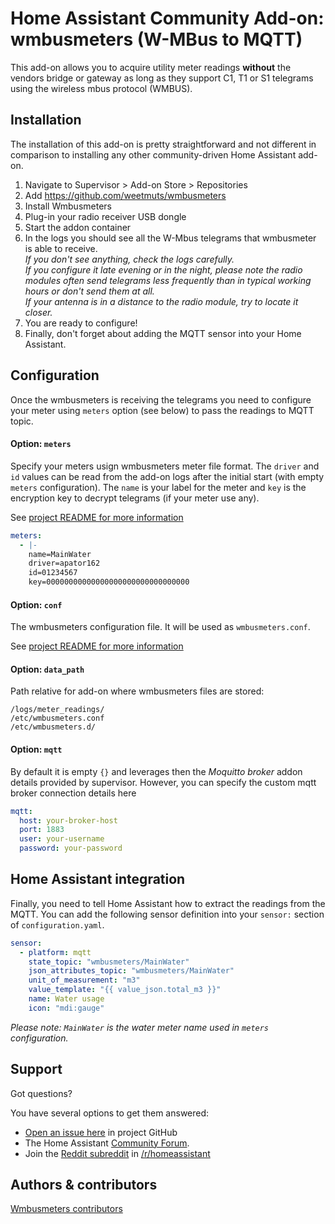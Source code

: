 # Home Assistant Community Add-on: wmbusmeters (W-MBus to MQTT)

This add-on allows you to acquire utility meter readings **without** the vendors bridge or gateway as long as they support C1, T1 or S1 telegrams using the wireless mbus protocol (WMBUS).



## Installation

The installation of this add-on is pretty straightforward and not different in
comparison to installing any other community-driven Home Assistant add-on.

1. Navigate to Supervisor > Add-on Store > Repositories
1. Add https://github.com/weetmuts/wmbusmeters
1. Install Wmbusmeters
1. Plug-in your radio receiver USB dongle
1. Start the addon container
1. In the logs you should see all the W-Mbus telegrams that wmbusmeter is able to receive. <br> _If you don't see anything, check the logs carefully. <br> If you configure it late evening or in the night, please note the radio modules often send telegrams less frequently than in typical working hours or don't send them at all. <br> If your antenna is in a distance to the radio module, try to locate it closer._
1. You are ready to configure!
1. Finally, don't forget about adding the MQTT sensor into your Home Assistant.

## Configuration

Once the wmbusmeters is receiving the telegrams you need to configure your meter using `meters` option (see below) to pass the readings to MQTT topic.

#### Option: `meters`

Specify your meters usign wmbusmeters meter file format. The `driver` and `id` values can be read from the add-on logs after the initial start (with empty `meters` configuration). The `name` is your label for the meter and `key` is the encryption key to decrypt telegrams (if your meter use any).

See [project README for more information][github]

```yaml
meters:
  - |-
    name=MainWater
    driver=apator162
    id=01234567
    key=00000000000000000000000000000000
```

#### Option: `conf`

The wmbusmeters configuration file. It will be used as `wmbusmeters.conf`.

See [project README for more information][github]


#### Option: `data_path`

Path relative for add-on where wmbusmeters files are stored:
```
/logs/meter_readings/
/etc/wmbusmeters.conf
/etc/wmbusmeters.d/
```

#### Option: `mqtt`

By default it is empty `{}` and leverages then the _Moquitto broker_ addon details provided by supervisor. However, you can specify the custom mqtt broker connection details here
```yaml
mqtt:
  host: your-broker-host
  port: 1883
  user: your-username
  password: your-password
``` 

## Home Assistant integration

Finally, you need to tell Home Assistant how to extract the readings from the MQTT. You can add the following sensor definition into your `sensor:` section of `configuration.yaml`.

```yaml
sensor:
  - platform: mqtt
    state_topic: "wmbusmeters/MainWater"
    json_attributes_topic: "wmbusmeters/MainWater"
    unit_of_measurement: "m3"
    value_template: "{{ value_json.total_m3 }}"
    name: Water usage
    icon: "mdi:gauge"
```

_Please note: `MainWater` is the water meter name used in `meters` configuration._


## Support

Got questions?

You have several options to get them answered:

- [Open an issue here][issue] in project GitHub
- The Home Assistant [Community Forum][forum].
- Join the [Reddit subreddit][reddit] in [/r/homeassistant][reddit]

## Authors & contributors

[Wmbusmeters contributors][contributors]

[contributors]: https://github.com/weetmuts/wmbusmeters/graphs/contributors
[forum]: https://community.home-assistant.io/c/home-assistant-os/25
[github]: https://github.com/weetmuts/wmbusmeters
[issue]: https://github.com/weetmuts/wmbusmeters/issues
[reddit]: https://reddit.com/r/homeassistant
